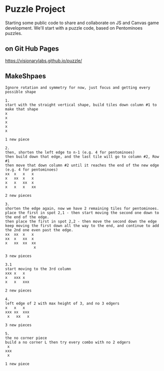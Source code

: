 # Puzzle Project

Starting some public code to share and collaborate on JS and Canvas game development. We'll start with a puzzle code, based on Pentominoes puzzles.

## on Git Hub Pages
https://visionarylabs.github.io/puzzle/

## MakeShpaes

    Ignore rotation and symmetry for now, just focus and getting every possible shape
    
    1.
    start with the straight vertical shape, build tiles down column #1 to make that shape
    x
    x
    x
    x
    x
    
    1 new piece
    
    2.
    then, shorten the left edge to n-1 (e.g. 4 for pentominoes)
    then build down that edge, and the last tile will go to column #2, Row #1
    then move that down column #2 until it reaches the end of the new edge (e.g. 4 for pentominoes)
    xx  x   x   x
    x   xx  x   x
    x   x   xx  x
    x   x   x   xx
    
    2 new pieces
    
    3.
    shorten the edge again, now we have 2 remaining tiles for pentominoes.
    place the first in spot 2,1 - then start moving the second one down to the end of the edge.
    then place the first in spot 2,2 - then move the second down the edge
    keep moving the first down all the way to the end, and continue to add the 2nd one even past the edge.
    xx  xx  x   x
    xx  x   xx  x
    x   xx  xx  xx
                 x
                 
    3 new pieces
    
    3.1
    start moving to the 3rd column
    xxx x   x
    x   xxx x
    x   x   xxx
    
    2 new pieces
    
    4.
    left edge of 2 with max height of 3, and no 3 edgers
    x   x   x
    xxx xx  xxx
     x   xx   x
    
    3 new pieces
     
    5.
    the no corner piece
    build a no corner L then try every combo with no 2 edgers
     x
    xxx
     x
    
    1 new piece